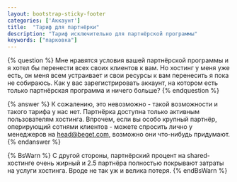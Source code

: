 ```yaml
---
layout: bootstrap-sticky-footer
categories: ['Аккаунт']
title:  "Тариф для партнёрки"
description: "Тариф исключительно для партнёрской программы"
keywords: ["парковка"]
---
```

{% question %} 
Мне нравятся условия вашей партнёрской программы и я хотел бы перенести всех своих клиентов к вам. 
Но хостинг у меня уже есть, он меня всем устраивает и свои ресурсы к вам перенесить я пока не собираюсь. 
Как у вас зарегистрировать аккаунт, на котором есть только партнёрская программа и ничего больше?
{% endquestion %} 

{% answer %}
К сожалению, это невозможно - такой возможности и такого тарифа у нас нет. Партнёрка доступна только активным пользователям хостинга. 
Впрочем, если вы особо крупный партнёр, оперирующий сотнями клиентов - можете спросить лично у менеджеров на [head@beget.com](mailto:head@beget.com), возможно они что-нибудь придумают.
{% endanswer %}

{% BsWarn %}
С другой стороны, партнёрский процент на shared-хостинге очень жирный и 2.5 партнёра полностью покрывают затраты на услуги хостинга. Вроде не так уж и велика потеря.
{% endBsWarn %}
